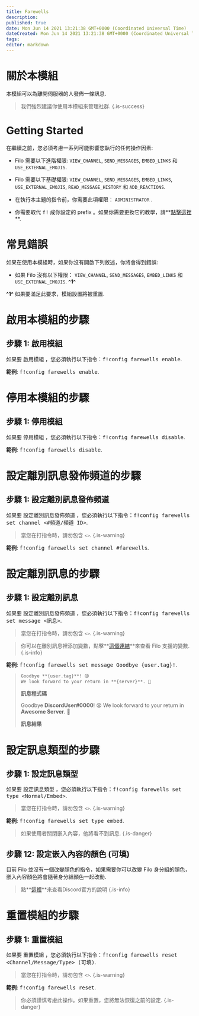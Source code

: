 ```yaml
---
title: Farewells
description:
published: true
date: Mon Jun 14 2021 13:21:38 GMT+0000 (Coordinated Universal Time)
dateCreated: Mon Jun 14 2021 13:21:38 GMT+0000 (Coordinated Universal Time)
tags:
editor: markdown
---
```


# 關於本模組

本模組可以為離開伺服器的人發佈一條訊息.

> 我們強烈建議你使用本模組來管理社群.
{.is-success}

# Getting Started

在繼續之前，您必須考慮一系列可能影響您執行的任何操作因素:

- Filo 需要以下進階權限: ``VIEW_CHANNEL``, ``SEND_MESSAGES``, ``EMBED_LINKS`` 和 ``USE_EXTERNAL_EMOJIS``.

- Filo 需要以下基礎權限: ``VIEW_CHANNEL``, ``SEND_MESSAGES``, ``EMBED_LINKS``, ``USE_EXTERNAL_EMOJIS``, ``READ_MESSAGE_HISTORY`` 和 ``ADD_REACTIONS``.

- 在執行本主題的指令前，你需要此項權限： ``ADMINISTRATOR`` .

- 你需要取代 <kbd>f!</kbd> 成你設定的 prefix 。如果你需要更換它的教學，請**[點擊這裡](https://wiki.filobot.xyz/zh-Tw/modules/prefix)**.

# 常見錯誤

如果在使用本模組時，如果你沒有開啟下列敘述，你將會得到錯誤:

- 如果 Filo 沒有以下權限： ``VIEW_CHANNEL``, ``SEND_MESSAGES``, ``EMBED_LINKS`` 和 ``USE_EXTERNAL_EMOJIS``. **^1^**

**^1^** 如果要滿足此要求，模組設置將被重置.

# 啟用本模組的步驟

## **步驟 1**: 啟用模組

如果要 啟用模組 ，您必須執行以下指令：<kbd>f!config farewells enable</kbd>.

**範例**: <kbd>f!config farewells enable</kbd>.

# 停用本模組的步驟

## **步驟 1**: 停用模組

如果要 停用模組 ，您必須執行以下指令：<kbd>f!config farewells disable</kbd>.

**範例**: <kbd>f!config farewells disable</kbd>.

# 設定離別訊息發佈頻道的步驟

## **步驟 1**: 設定離別訊息發佈頻道

如果要 設定離別訊息發佈頻道 ，您必須執行以下指令：<kbd>f!config farewells set channel \<#頻道/頻道 ID></kbd>.

> 當您在打指令時，請勿包含 ``<>``.
{.is-warning}

**範例**: <kbd>f!config farewells set channel #farewells</kbd>.

# 設定離別訊息的步驟

## **步驟 1**: 設定離別訊息

如果要 設定離別訊息發佈頻道 ，您必須執行以下指令：<kbd>f!config farewells set message \<訊息></kbd>.

> 當您在打指令時，請勿包含 ``<>``.
{.is-warning}

> 你可以在離別訊息裡添加變數，點擊**[這個連結](https://wiki.filobot.xyz/zh-Tw/modules/farewells/variables)**來查看 Filo 支援的變數.
{.is-info}

**範例**: <kbd>f!config farewells set message Goodbye {user.tag}!</kbd>.

> ```md
> Goodbye **{user.tag}**! 😧
> We look forward to your return in **{server}**. 👋
> ```
> **訊息程式碼**
>
> Goodbye **DiscordUser#0000**! 😧
> We look forward to your return in **Awesome Server**. 👋
>
> **訊息結果**

# 設定訊息類型的步驟

## **步驟 1**: 設定訊息類型

如果要 設定訊息類型 ，您必須執行以下指令：<kbd>f!config farewells set type \<Normal/Embed></kbd>.

> 當您在打指令時，請勿包含 ``<>``.
{.is-warning}

**範例**: <kbd>f!config farewells set type embed</kbd>.

> 如果使用者關閉嵌入內容，他將看不到訊息.
{.is-danger}

## **步驟 12**: 設定嵌入內容的顏色 (可填)

目前 Filo 並沒有一個改變顏色的指令，如果需要你可以改變 Filo 身分組的顏色，嵌入內容顏色將會隨著身分組顏色一起改動.

> 點**[這裡](https://support.discord.com/hc/en-us/articles/214836687)**來查看Discord官方的說明
{.is-info}

# 重置模組的步驟

## **步驟 1**: 重置模組

如果要 重置模組 ，您必須執行以下指令：<kbd>f!config farewells reset \<Channel/Message/Type> (可填)</kbd>.

> 當您在打指令時，請勿包含 ``<>``.
{.is-warning}

**範例**: <kbd>f!config farewells reset</kbd>.

> 你必須謹慎考慮此操作。如果重置，您將無法恢復之前的設定.
{.is-danger}
